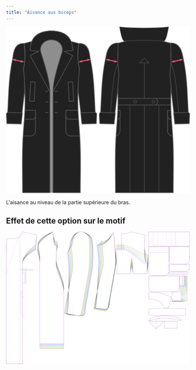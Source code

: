 ```yaml
---
title: "Aisance aux biceps"
---
```


![Aisance au niveau des biceps](./bicepsease.svg)

L'aisance au niveau de la partie supérieure du bras.

## Effet de cette option sur le motif

![Cette image montre l'effet de cette option en superposant plusieurs variantes qui ont une valeur différente pour cette option](carlita_bicepsease_sample.svg "Effet de cette option sur le modèle")
